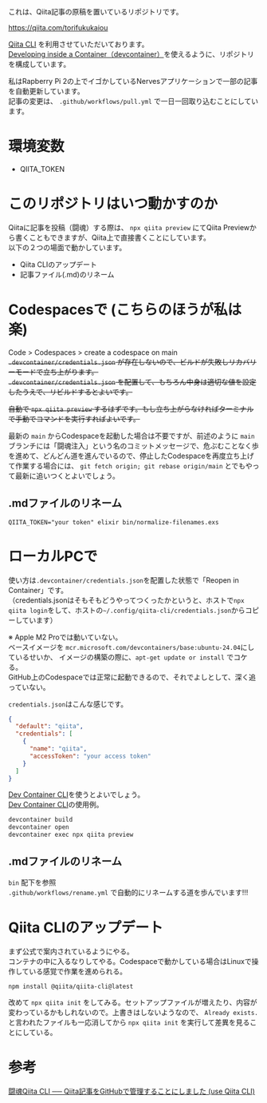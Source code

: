 これは、Qiita記事の原稿を置いているリポジトリです。  

https://qiita.com/torifukukaiou

[Qiita CLI](https://github.com/increments/qiita-cli) を利用させていただいております。  
[Developing inside a Container（devcontainer）](https://code.visualstudio.com/docs/devcontainers/containers)を使えるように、リポジトリを構成しています。  

私はRapberry Pi 2の上でイゴかしているNervesアプリケーションで一部の記事を自動更新しています。  
記事の変更は、 `.github/workflows/pull.yml` で一日一回取り込むことにしています。  

# 環境変数

- QIITA_TOKEN

# このリポジトリはいつ動かすのか

Qiitaに記事を投稿（闘魂）する際は、 `npx qiita preview` にてQiita Previewから書くこともできますが、Qiita上で直接書くことにしています。  
以下の２つの場面で動かしています。  

- Qiita CLIのアップデート
- 記事ファイル(.md)のリネーム


# Codespacesで (こちらのほうが私は楽)

Code > Codespaces > create a codespace on main  
~~`.devcontainer/credentials.json` が存在しないので、ビルドが失敗しリカバリーモードで立ち上がります。~~  
~~`.devcontainer/credentials.json` を配置して、もちろん中身は適切な値を設定したうえで、リビルドするとよいです。~~  

~~自動で `npx qiita preview` するはずです。もし立ち上がらなければターミナルで手動でコマンドを実行すればよいです。~~  

最新の `main` からCodespaceを起動した場合は不要ですが、前述のように `main` ブランチには「闘魂注入」という名のコミットメッセージで、危ぶむことなく歩を進めて、どんどん道を進んでいるので、停止したCodespaceを再度立ち上げて作業する場合には、 `git fetch origin; git rebase origin/main` とでもやって最新に追いつくとよいでしょう。  

## .mdファイルのリネーム

```
QIITA_TOKEN="your token" elixir bin/normalize-filenames.exs
```

# ローカルPCで

使い方は`.devcontainer/credentials.json`を配置した状態で「Reopen in Container」です。  
（credentials.jsonはそもそもどうやってつくったかというと、ホストで`npx qiita login`をして、ホストの`~/.config/qiita-cli/credentials.json`からコピーしています）  

※ Apple M2 Proでは動いていない。  
ベースイメージを `mcr.microsoft.com/devcontainers/base:ubuntu-24.04`にしているせいか、 イメージの構築の際に、`apt-get update or install` でコケる。  
GitHub上のCodespaceでは正常に起動できるので、それでよしとして、深く追っていない。  

`credentials.json`はこんな感じです。  

```json:credentials.json
{
  "default": "qiita",
  "credentials": [
    {
      "name": "qiita",
      "accessToken": "your access token"
    }
  ]
}
```

[Dev Container CLI](https://github.com/devcontainers/cli)を使うとよいでしょう。  
[Dev Container CLI](https://github.com/devcontainers/cli)の使用例。  

```bash
devcontainer build
devcontainer open
devcontainer exec npx qiita preview
```

## .mdファイルのリネーム

`bin` 配下を参照    
`.github/workflows/rename.yml` で自動的にリネームする道を歩んでいます!!!  


# Qiita CLIのアップデート

まず公式で案内されているようにやる。  
コンテナの中に入るなりしてやる。Codespaceで動かしている場合はLinuxで操作している感覚で作業を進められる。  

```
npm install @qiita/qiita-cli@latest
```

改めて `npx qiita init` をしてみる。セットアップファイルが増えたり、内容が変わっているかもしれないので。上書きはしないようなので、 `Already exists.` と言われたファイルも一応消してから `npx qiita init` を実行して差異を見ることにしている。



# 参考

[闘魂Qiita CLI ── Qiita記事をGitHubで管理することにしました (use Qiita CLI)](https://qiita.com/torifukukaiou/items/75854acfcb0460d08237)
